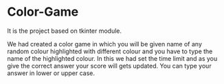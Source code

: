 # Color-Game
It is the project based on tkinter module.

We had created a color game in which you will be given name of any random colour highlighted with different colour and you have to type the name of the highlighted colour.
In this we had set the time limit and as you give the correct answer your score will gets updated.
You can type your answer in lower or upper case.


